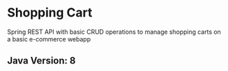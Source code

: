 # Shopping Cart

Spring REST API with basic CRUD operations to manage shopping carts on a basic e-commerce webapp

## Java Version: 8
